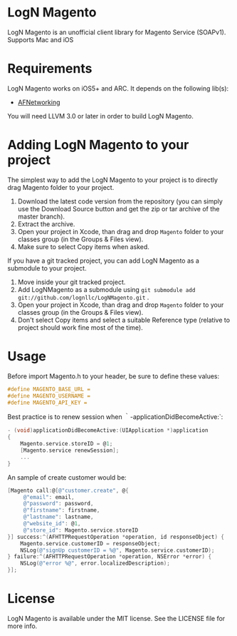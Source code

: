 LogN Magento
============

LogN Magento is an unofficial client library for Magento Service (SOAPv1). Supports Mac and iOS

Requirements
============   

LogN Magento works on iOS5+ and ARC. It depends on the following lib(s):

* [AFNetworking](https://github.com/AFNetworking/AFNetworking)

You will need LLVM 3.0 or later in order to build LogN Magento. 

Adding LogN Magento to your project
===================================

The simplest way to add the LogN Magento to your project is to directly drag Magento folder to your project.

1. Download the latest code version from the repository (you can simply use the Download Source button and get the zip or tar archive of the master branch).
2. Extract the archive.
3. Open your project in Xcode, than drag and drop `Magento` folder to your classes group (in the Groups & Files view). 
4. Make sure to select Copy items when asked. 

If you have a git tracked project, you can add LogN Magento as a submodule to your project. 

1. Move inside your git tracked project.
2. Add LogNMagento as a submodule using `git submodule add git://github.com/lognllc/LogNMagento.git` .
3. Open your project in Xcode, than drag and drop `Magento` folder to your classes group (in the Groups & Files view). 
4. Don't select Copy items and select a suitable Reference type (relative to project should work fine most of the time). 
               
Usage
=====

Before import Magento.h to your header, be sure to define these values:

```objective-c
#define MAGENTO_BASE_URL =
#define MAGENTO_USERNAME =
#define MAGENTO_API_KEY =
```

Best practice is to renew session when ｀-applicationDidBecomeActive:`:
  
```objective-c 
- (void)applicationDidBecomeActive:(UIApplication *)application
{
	Magento.service.storeID = @1;
	[Magento.service renewSession];
	...
}
```

An sample of create customer would be:
               
```objective-c
[Magento call:@[@"customer.create", @{
	 @"email": email,
	 @"password": password,
	 @"firstname": firstname,
	 @"lastname": lastname,
	 @"website_id": @1,
	 @"store_id": Magento.service.storeID
}] success:^(AFHTTPRequestOperation *operation, id responseObject) {
	Magento.service.customerID = responseObject;
	NSLog(@"signUp customerID = %@", Magento.service.customerID);
} failure:^(AFHTTPRequestOperation *operation, NSError *error) {
	NSLog(@"error %@", error.localizedDescription);
}];
```
	
License
=======
LogN Magento is available under the MIT license. See the LICENSE file for more info.
